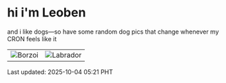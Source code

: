 # hi i'm Leoben

and i like dogs—so have some random dog pics that change whenever my CRON feels like it

|  |  |
|--------|----------|
| ![Borzoi](https://random-dog-vercel.vercel.app/api/random-borzoi?v=1759526478) | ![Labrador](https://random-dog-vercel.vercel.app/api/random-labrador?v=1759526478) |

Last updated: 2025-10-04 05:21 PHT
